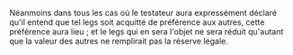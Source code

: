   
 Néanmoins dans tous les cas où le testateur aura expressément déclaré qu'il entend que tel legs soit acquitté de préférence aux autres, cette préférence aura lieu ; et le legs qui en sera l'objet ne sera réduit qu'autant que la valeur des autres ne remplirait pas la réserve légale.  

  
